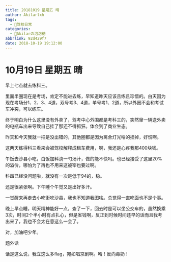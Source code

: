 ```yaml
---
title: 20181019 星期五 晴
author: Akilarlxh
tags:
  - 🚗驾校日常
categories:
  - 🍬Akilarの泡泡糖
abbrlink: 92d429f7
date: 2018-10-19 19:12:00
---
```

# 10月19日 星期五 晴

早上七点就去练科三。

里面半圈现在是考场，肯定不能进去练，早知道昨天应该且练且珍惜的。白天因为现在考场分1、2、3、4道，双号考3、4道，单号考1、2道，所以外圈不会和考试车冲突，可以练车。

终于明白为什么这里没有外卖了，驾考中心外围都是考科三的，突然窜一辆送外卖的电瓶车出来导致自己挂了那还不得抓狂。体会到了商业生态。

昨天和今天我就一把是没出错的，其他圈都是因为离合灯光啥的挂掉，好慌啊。

这两天练得科三看来会被驾校解释成租车费用，啊，我还是心疼我那400块钱。

午饭去沙县小吃，白饭加料浇一勺汤汁，做的能不快吗。也已经接受了这里20%的溢价，哪怕为了再也不用来这被宰也要过啊。

科四已经没问题啦，就没有一次是低于94的，稳。

还是很紧张啊。下午睡个午觉又是出好多汗。

一觉醒来再走去小吃街吃沙县，我也不知道我图啥。总觉得一直吃面也不是个事。

晚上早点睡，明天精神能好一点，查了一下，回去时是可以坐公交车的，虽然换乘3次，时间2个半小时有点扎心，但是省钱啊，反正到时候时间还早的话而且我考出来了，我也不会太在意这么一会了。

对，加油吧少年。

题外话

话是这么说，我立这么多flag，宛如唱京剧啊。哈！反向毒奶！